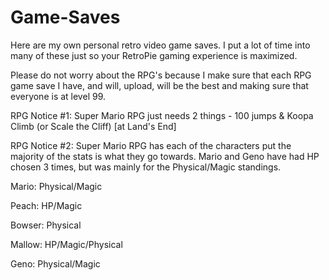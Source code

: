 # Game-Saves
Here are my own personal retro video game saves. I put a lot of time into many of these just so your RetroPie gaming experience is maximized.

Please do not worry about the RPG's because I make sure that each RPG game save I have, and will, upload, will be the best and making sure that everyone is at level 99.


RPG Notice #1: Super Mario RPG just needs 2 things - 100 jumps & Koopa Climb (or Scale the Cliff) [at Land's End]


RPG Notice #2: Super Mario RPG has each of the characters put the majority of the stats is what they go towards. Mario and Geno have had HP chosen 3 times, but was mainly for the Physical/Magic standings.

  Mario: Physical/Magic

  Peach: HP/Magic

  Bowser: Physical

  Mallow: HP/Magic/Physical

  Geno: Physical/Magic
